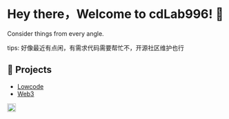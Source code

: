 # Hey there，Welcome to cdLab996! 👋

Consider things from every angle.

tips: 好像最近有点闲，有需求代码需要帮忙不，开源社区维护也行

## 🚀 Projects

- [Lowcode](https://github.com/orgs/cdLab996/projects/1/views/1)
- [Web3](https://github.com/orgs/cdLab996/projects/2)

<div><img height="20" src="https://komarev.com/ghpvc/?username=cdLab996"></div>
